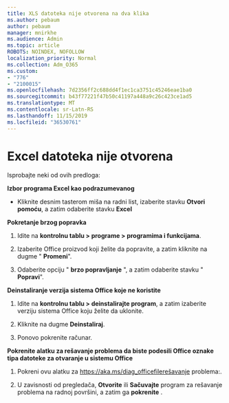 ```yaml
---
title: XLS datoteka nije otvorena na dva klika
ms.author: pebaum
author: pebaum
manager: mnirkhe
ms.audience: Admin
ms.topic: article
ROBOTS: NOINDEX, NOFOLLOW
localization_priority: Normal
ms.collection: Adm_O365
ms.custom:
- "776"
- "2100015"
ms.openlocfilehash: 7d2356ff2c688dd4f1ec1ca3751c45246eae1ba0
ms.sourcegitcommit: b43f77221f47b50c41197a448a9c26c423ce1ad5
ms.translationtype: MT
ms.contentlocale: sr-Latn-RS
ms.lasthandoff: 11/15/2019
ms.locfileid: "36530761"
---
```

# <a name="excel-file-doesnt-open"></a>Excel datoteka nije otvorena

Isprobajte neki od ovih predloga:

**Izbor programa Excel kao podrazumevanog**

* Kliknite desnim tasterom miša na radni list, izaberite stavku **Otvori pomoću**, a zatim odaberite stavku **Excel**

**Pokretanje brzog popravka**

1. Idite na **kontrolnu tablu > programe > programima i funkcijama**.

2. Izaberite Office proizvod koji želite da popravite, a zatim kliknite na dugme " **Promeni**".

3. Odaberite opciju " **brzo popravljanje** ", a zatim odaberite stavku " **Popravi**".

**Deinstaliranje verzija sistema Office koje ne koristite**

1. Idite na **kontrolnu tablu > deinstalirajte program**, a zatim izaberite verziju sistema Office koju želite da uklonite.

2. Kliknite na dugme **Deinstaliraj**.

3. Ponovo pokrenite računar.

**Pokrenite alatku za rešavanje problema da biste podesili Office oznake tipa datoteke za otvaranje u sistemu Office**

1. Pokreni ovu alatku za https://aka.ms/diag_officefilerešavanje problema:.

2. U zavisnosti od pregledača, **Otvorite** ili **Sačuvajte** program za rešavanje problema na radnoj površini, a zatim ga **pokrenite** .
